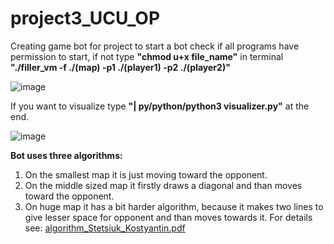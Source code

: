 # project3_UCU_OP
Creating game bot for project
to start a bot check if all programs have permission to start, if not type **"chmod u+x file_name"** in terminal
**"./filler_vm -f ./(map) -p1 ./(player1) -p2 ./(player2)"**

![image](https://github.com/f1rset/Filler_VM_f1rset_bot/assets/149361945/1f82a871-e187-4412-8ebe-da16c0a7e5b6)

If you want to visualize type **"| py/python/python3 visualizer.py"** at the end.

![image](https://github.com/f1rset/Filler_VM_f1rset_bot/assets/149361945/68c3253c-d424-4fc7-9b1d-db2467d8f4d0)

**Bot uses three algorithms:**
1) On the smallest map it is just moving toward the opponent.
2) On the middle sized map it firstly draws a diagonal and than moves toward the opponent.
3) On huge map it has a bit harder algorithm, because it makes two lines to give lesser space for opponent and than moves towards it.
For details see:
[algorithm_Stetsiuk_Kostyantin.pdf](https://github.com/f1rset/Filler_VM_f1rset_bot/files/13692551/algorithm_Stetsiuk_Kostyantin.pdf)

